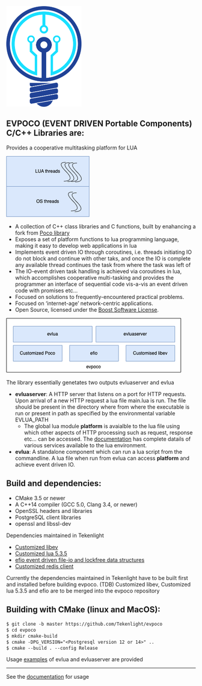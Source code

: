 <img src="doc/images/logotk.png" width="200"/>


EVPOCO (EVENT DRIVEN Portable Components) C/C++ Libraries are:
---------------------------------------------

Provides a cooperative multitasking platform for LUA

![alt text][thread_model]

- A collection of C++ class libraries and C functions, built by enahancing a fork from [Poco library](https://github.com/pocoproject/poco)
- Exposes a set of platform functions to lua programming language, making it easy to develop web applications in lua
- Implements event driven IO through coroutines, i.e. threads initiating IO do not block and continue with other taks, and once the IO is complete any available thread continues the task from where the task was left of
- The IO-event driven task handling is achieved via coroutines in lua, which accomplishes cooperative multi-tasking and provides the programmer an interface of sequential code vis-a-vis an event driven code with promises etc...
- Focused on solutions to frequently-encountered practical problems.
- Focused on ‘internet-age’ network-centric applications.
- Open Source, licensed under the [Boost Software License](https://spdx.org/licenses/BSL-1.0).

![alt text][overview]

The library essentially genetates two outputs evluaserver and evlua
- **evluaserver**: A HTTP server that listens on a port for HTTP requests. Upon arrival of a new HTTP request a lua file main.lua is run. The file should be present in the directory where from where the executable is run or present in path as specified by the environmental variable EVLUA_PATH
	- The global lua module **platform** is avaialble to the lua file using which other aspects of HTTP processing such as request, response etc... can be accessed. The [documentation](https://github.com/Tekenlight/evpoco/wiki) has complete datails of various services available to the lua environment.
- **evlua**: A standalone component which can run a lua script from the commandline. A lua file when run from evlua can access **platform** and achieve event driven IO.

Build and dependencies:
---------------------------------------------

- CMake 3.5 or newer
- A C++14 compiler (GCC 5.0, Clang 3.4, or newer)
- OpenSSL headers and libraries
- PostgreSQL client libraries  
- openssl and libssl-dev

Dependencies maintained in Tekenlight
- [Customized libev](https://github.com/Tekenlight/libev)
- [Customized lua 5.3.5](https://github.com/Tekenlight/lua)
- [efio event driven file-io and lockfree data structures](https://github.com/Tekenlight/efio)
- [Customized redis client](https://github.com/Tekenlight/hiredis)

Currently the dependencies maintained in Tekenlight have to be built first and installed before building evpoco.
(TDB) Customized libev, Customized lua 5.3.5 and efio are to be merged into the evpoco repository

Building with CMake (linux and MacOS):
-------
```
$ git clone -b master https://github.com/Tekenlight/evpoco  
$ cd evpoco  
$ mkdir cmake-build  
$ cmake -DPG_VERSION="<Postgresql version 12 or 14>" ..  
$ cmake --build . --config Release  
```

Usage [examples](https://github.com/Tekenlight/evpoco/tree/master/evluaserver/samples/LUA/src) of evlua and evluaserver are provided

----
See the [documentation](https://github.com/Tekenlight/evpoco/wiki) for usage

[overview]: doc/images/Overview.png "evpoco Overview"
[thread_model]: /doc/images/LUA_THREADS.png "Thread model"
